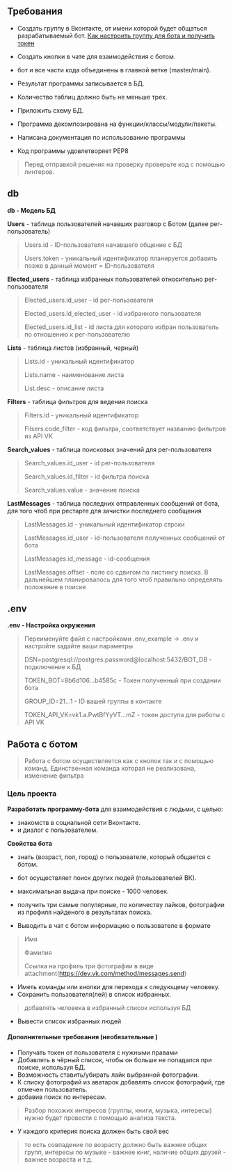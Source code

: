## Требования
 - Создать группу в Вконтакте, от имени которой будет общаться разрабатываемый бот.
[Как настроить группу для бота и получить токен](https://github.com/netology-code/adpy-team-diplom/blob/main/group_settings.md)


 - Создать кнопки в чате для взаимодействия с ботом.
 - бот и все части кода объединены в главной ветке (master/main).


 - Результат программы записывается в БД.
 - Количество таблиц должно быть не меньше трех.
 - Приложить схему БД.


 - Программа декомпозирована на функции/классы/модули/пакеты.
 - Написана документация по использованию программы


 - Код программы удовлетворяет PEP8
> Перед отправкой решения на проверку проверьте код с помощью линтеров.

## db

**db - Модель БД** 

**Users** - таблица пользователей начавших разговор с Ботом (далее рег-пользователь)
>
> Users.id - ID-пользователя начавшего общение с БД
>
> Users.token - уникальный идентификатор планируется добавить позже в данный момент = ID-пользователя

**Elected_users** - таблица избранных пользователей относительно рег-пользователя
> Elected_users.id_user - id рег-пользователя
>
> Elected_users.id_elected_user - id избранного пользователя
>
> Elected_users.id_list - id листа для которого избран пользователь по отношению к рег-пользователю

**Lists** - таблица листов (избранный, черный)
> Lists.id - уникальный идентификатор
>
> Lists.name - наименование листа
>
> List.desc - описание листа

**Filters** - таблица фильтров для ведения поиска
> Filters.id - уникальный идентификатор
>
> Filsers.code_filter - код фильтра, соответствует названию фильтров из API VK

**Search_values** - таблица поисковых значений для рег-пользователя
> Search_values.id_user - id рег-пользователя
>
> Search_values.id_filter - id фильтра поиска
>
> Search_values.value - значение поиска

**LastMessages** - таблица последних отправленных сообщений от бота, для того чтоб при рестарте для зачистки последнего сообщения
> LastMessages.id - уникальный идентификатор строки
>
> LastMessages.id_user - id-пользователя полученных сообщений от бота
>
> LastMessages.id_message - id-сообщения
>
> LastMessages.offset - поле со сдвигом по листингу поиска. В дальнейшем планировалось для того чтоб правильно определять положение в поиске

## .env

**.env - Настройка окружения** 
>Переименуйте файл c настройками .env_example -> .env и настройте задайте ваши параметры
> 
>DSN=postgresql://postgres:password@localhost:5432/BOT_DB - подключение к БД
>
>TOKEN_BOT=8b6d106...b4585c - Токен полученный при создании бота
>
>GROUP_ID=21...1 - ID вашей группы в контакте
>
>TOKEN_API_VK=vk1.a.PwtBfYyVT...mZ - токен доступа для работы с API VK

## Работа с ботом
>Работа с ботом осуществляется как с кнопок так и с помощью команд.
>Единственная команда которая не реализована, изменение фильтра

### Цель проекта
**Разработать программу-бота** для взаимодействия с людьми, с целью:
 - знакомств в социальной сети Вконтакте. 
 - и диалог с пользователем.

**Свойства бота**
 - знать (возраст, пол, город) о пользователе, который общается с ботом.


 - бот осуществляет поиск других людей (пользователей ВК).
 - максимальная выдача при поиске - 1000 человек.


 - получить три самые популярные, по количеству лайков, фотографии из профиля найденого в результатах поиска.


 - Выводить в чат с ботом информацию о пользователе в формате
 > Имя
 > 
 > Фамилия 
 > 
 > Cсылка на профиль три фотографии в виде attachment(https://dev.vk.com/method/messages.send)

 - Иметь команды или кнопки для перехода к следующему человеку.
 - Сохранить пользователя(лей) в список избранных.
> добавлять человека в избранный список используя БД
 - Вывести список избранных людей

#### Дополнительные требования (необязательные )
 - Получать токен от пользователя с нужными правами
 - Добавлять в чёрный список, чтобы он больше не попадался при поиске, используя БД.
 - Возможность ставить/убирать лайк выбранной фотографии.
 - К списку фотографий из аватарок добавлять список фотографий, где отмечен пользователь.
 - добавив поиск по интересам.
>Разбор похожих интересов (группы, книги, музыка, интересы) нужно будет провести с помощью анализа текста.

 - У каждого критерия поиска должен быть свой вес
> то есть совпадение по возрасту должно быть важнее общих групп, интересы по музыке - важнее книг, наличие общих друзей - важнее возраста и т.д.


